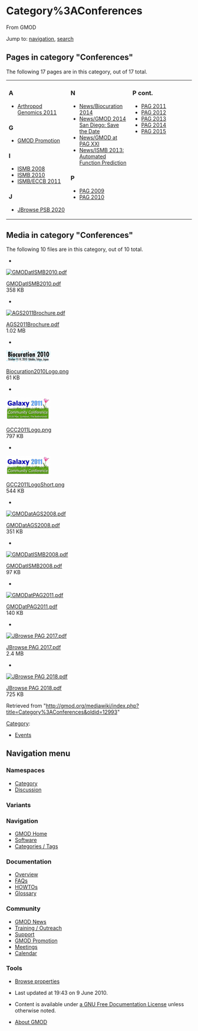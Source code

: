









<span id="top"></span>







# <span dir="auto">Category%3AConferences</span>





From GMOD









Jump to: [navigation](#mw-navigation), [search](#p-search)









## Pages in category "Conferences"

The following 17 pages are in this category, out of 17 total.



<table style="width: 100%;">
<colgroup>
<col style="width: 33%" />
<col style="width: 33%" />
<col style="width: 33%" />
</colgroup>
<tbody>
<tr class="odd" style="vertical-align: top;">
<td style="width: 33.3%"><h3 id="a">A</h3>
<ul>
<li><a href="Arthropod_Genomics_2011"
title="Arthropod Genomics 2011">Arthropod Genomics 2011</a></li>
</ul>
<h3 id="g">G</h3>
<ul>
<li><a href="GMOD_Promotion" title="GMOD Promotion">GMOD
Promotion</a></li>
</ul>
<h3 id="i">I</h3>
<ul>
<li><a href="ISMB_2008" title="ISMB 2008">ISMB 2008</a></li>
<li><a href="ISMB_2010" title="ISMB 2010">ISMB 2010</a></li>
<li><a href="ISMB/ECCB_2011" title="ISMB/ECCB 2011">ISMB/ECCB
2011</a></li>
</ul>
<h3 id="j">J</h3>
<ul>
<li><a href="JBrowse_PSB_2020" title="JBrowse PSB 2020">JBrowse PSB
2020</a></li>
</ul></td>
<td style="width: 33.3%"><h3 id="n">N</h3>
<ul>
<li><a href="News/Biocuration_2014"
title="News/Biocuration 2014">News/Biocuration 2014</a></li>
<li><a href="News/GMOD_2014_San_Diego%3A_Save_the_Date"
title="News/GMOD 2014 San Diego: Save the Date">News/GMOD 2014 San
Diego: Save the Date</a></li>
<li><a href="News/GMOD_at_PAG_XXI"
title="News/GMOD at PAG XXI">News/GMOD at PAG XXI</a></li>
<li><a href="News/ISMB_2013%3A_Automated_Function_Prediction"
title="News/ISMB 2013: Automated Function Prediction">News/ISMB 2013:
Automated Function Prediction</a></li>
</ul>
<h3 id="p">P</h3>
<ul>
<li><a href="PAG_2009" title="PAG 2009">PAG 2009</a></li>
<li><a href="PAG_2010" title="PAG 2010">PAG 2010</a></li>
</ul></td>
<td style="width: 33.3%"><h3 id="p-cont.">P cont.</h3>
<ul>
<li><a href="PAG_2011" title="PAG 2011">PAG 2011</a></li>
<li><a href="PAG_2012" title="PAG 2012">PAG 2012</a></li>
<li><a href="PAG_2013" title="PAG 2013">PAG 2013</a></li>
<li><a href="PAG_2014" title="PAG 2014">PAG 2014</a></li>
<li><a href="PAG_2015" title="PAG 2015">PAG 2015</a></li>
</ul></td>
</tr>
</tbody>
</table>







## Media in category "Conferences"

The following 10 files are in this category, out of 10 total.

- 

  

  

  <a href="File:GMODatISMB2010.pdf" class="image"><img
  src="../mediawiki/skins/common/images/icons/fileicon-pdf.png"
  width="120" height="120" alt="GMODatISMB2010.pdf" /></a>

  

  

  

  [GMODatISMB2010.pdf](File:GMODatISMB2010.pdf "File:GMODatISMB2010.pdf")  
  358 KB  

  

  

- 

  

  

  <a href="File:AGS2011Brochure.pdf" class="image"><img
  src="../mediawiki/skins/common/images/icons/fileicon-pdf.png"
  width="120" height="120" alt="AGS2011Brochure.pdf" /></a>

  

  

  

  [AGS2011Brochure.pdf](File:AGS2011Brochure.pdf "File:AGS2011Brochure.pdf")  
  1.02 MB  

  

  

- 

  

  

  <a href="File:Biocuration2010Logo.png" class="image"><img
  src="https://raw.githubusercontent.com/GMOD/gmod.github.io/main/mediawiki/images/thumb/e/ee/Biocuration2010Logo.png/120px-Biocuration2010Logo.png"
  width="120" height="31" alt="Biocuration2010Logo.png" /></a>

  

  

  

  [Biocuration2010Logo.png](File:Biocuration2010Logo.png "File:Biocuration2010Logo.png")  
  61 KB  

  

  

- 

  

  

  <a href="File:GCC2011Logo.png" class="image"><img
  src="https://raw.githubusercontent.com/GMOD/gmod.github.io/main/mediawiki/images/thumb/a/a5/GCC2011Logo.png/120px-GCC2011Logo.png"
  width="120" height="62" alt="GCC2011Logo.png" /></a>

  

  

  

  [GCC2011Logo.png](File:GCC2011Logo.png "File:GCC2011Logo.png")  
  797 KB  

  

  

- 

  

  

  <a href="File:GCC2011LogoShort.png" class="image"><img
  src="https://raw.githubusercontent.com/GMOD/gmod.github.io/main/mediawiki/images/thumb/6/65/GCC2011LogoShort.png/120px-GCC2011LogoShort.png"
  width="120" height="52" alt="GCC2011LogoShort.png" /></a>

  

  

  

  [GCC2011LogoShort.png](File:GCC2011LogoShort.png "File:GCC2011LogoShort.png")  
  544 KB  

  

  

- 

  

  

  <a href="File:GMODatAGS2008.pdf" class="image"><img
  src="../mediawiki/skins/common/images/icons/fileicon-pdf.png"
  width="120" height="120" alt="GMODatAGS2008.pdf" /></a>

  

  

  

  [GMODatAGS2008.pdf](File:GMODatAGS2008.pdf "File:GMODatAGS2008.pdf")  
  351 KB  

  

  

- 

  

  

  <a href="File:GMODatISMB2008.pdf" class="image"><img
  src="../mediawiki/skins/common/images/icons/fileicon-pdf.png"
  width="120" height="120" alt="GMODatISMB2008.pdf" /></a>

  

  

  

  [GMODatISMB2008.pdf](File:GMODatISMB2008.pdf "File:GMODatISMB2008.pdf")  
  97 KB  

  

  

- 

  

  

  <a href="File:GMODatPAG2011.pdf" class="image"><img
  src="../mediawiki/skins/common/images/icons/fileicon-pdf.png"
  width="120" height="120" alt="GMODatPAG2011.pdf" /></a>

  

  

  

  [GMODatPAG2011.pdf](File:GMODatPAG2011.pdf "File:GMODatPAG2011.pdf")  
  140 KB  

  

  

- 

  

  

  <a href="File:JBrowse_PAG_2017.pdf" class="image"><img
  src="../mediawiki/skins/common/images/icons/fileicon-pdf.png"
  width="120" height="120" alt="JBrowse PAG 2017.pdf" /></a>

  

  

  

  [JBrowse PAG
  2017.pdf](File:JBrowse_PAG_2017.pdf "File:JBrowse PAG 2017.pdf")  
  2.4 MB  

  

  

- 

  

  

  <a href="File:JBrowse_PAG_2018.pdf" class="image"><img
  src="../mediawiki/skins/common/images/icons/fileicon-pdf.png"
  width="120" height="120" alt="JBrowse PAG 2018.pdf" /></a>

  

  

  

  [JBrowse PAG
  2018.pdf](File:JBrowse_PAG_2018.pdf "File:JBrowse PAG 2018.pdf")  
  725 KB  

  

  









Retrieved from
"<http://gmod.org/mediawiki/index.php?title=Category%3AConferences&oldid=12993>"







[Category](Special%3ACategories "Special%3ACategories"):

- [Events](Category%3AEvents "Category%3AEvents")















## Navigation menu









### Namespaces

- <span id="ca-nstab-category"><a href="Category%3AConferences" accesskey="c"
  title="View the category page [c]">Category</a></span>
- <span id="ca-talk"><a
  href="http://gmod.org/mediawiki/index.php?title=Category_talk:Conferences&amp;action=edit&amp;redlink=1"
  accesskey="t"
  title="Discussion about the content page [t]">Discussion</a></span>





### 

### Variants[](#)























<a href="Main_Page"
style="background-image: url(../images/GMOD-cogs.png);"
title="Visit the main page"></a>





### Navigation



- <span id="n-GMOD-Home">[GMOD Home](Main_Page)</span>
- <span id="n-Software">[Software](GMOD_Components)</span>
- <span id="n-Categories-.2F-Tags">[Categories /
  Tags](Categories)</span>







### Documentation



- <span id="n-Overview">[Overview](Overview)</span>
- <span id="n-FAQs">[FAQs](Category%3AFAQ)</span>
- <span id="n-HOWTOs">[HOWTOs](Category%3AHOWTO)</span>
- <span id="n-Glossary">[Glossary](Glossary)</span>







### Community



- <span id="n-GMOD-News">[GMOD News](GMOD_News)</span>
- <span id="n-Training-.2F-Outreach">[Training /
  Outreach](Training_and_Outreach)</span>
- <span id="n-Support">[Support](Support)</span>
- <span id="n-GMOD-Promotion">[GMOD Promotion](GMOD_Promotion)</span>
- <span id="n-Meetings">[Meetings](Meetings)</span>
- <span id="n-Calendar">[Calendar](Calendar)</span>







### Tools




- <span id="t-smwbrowselink"><a href="Special%3ABrowse/Category%3AConferences" rel="smw-browse">Browse
  properties</a></span>












- <span id="footer-info-lastmod">Last updated at 19:43 on 9 June
  2010.</span>
<!-- - <span id="footer-info-viewcount">11,755 page views.</span> -->
- <span id="footer-info-copyright">Content is available under
  <a href="http://www.gnu.org/licenses/fdl-1.3.html" class="external"
  rel="nofollow">a GNU Free Documentation License</a> unless otherwise
  noted.</span>

<!-- -->

- <span id="footer-places-about">[About
  GMOD](GMOD%3AAbout "GMOD%3AAbout")</span>

<!-- -->







